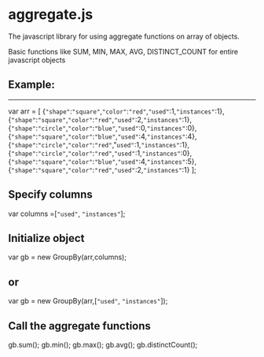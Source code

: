 ﻿# aggregate.js
The javascript library for using aggregate functions on array of objects.

Basic functions like SUM, MIN, MAX, AVG, DISTINCT_COUNT for entire javascript objects


## Example:
----------------------------------------------------
var arr = [
                        {`"shape"`:`"square"`,`"color"`:`"red"`,`"used"`:1,`"instances"`:1},
                        {`"shape"`:`"square"`,`"color"`:`"red"`,`"used"`:2,`"instances"`:1},
                        {`"shape"`:`"circle"`,`"color"`:`"blue"`,`"used"`:0,`"instances"`:0},
                        {`"shape"`:`"square"`,`"color"`:`"blue"`,`"used"`:4,`"instances"`:4},
                        {`"shape"`:`"circle"`,`"color"`:`"red"`,"`used"`:1,`"instances"`:1},
                        {`"shape"`:`"circle"`,`"color"`:`"red"`,`"used"`:1,`"instances"`:0},
                        {`"shape"`:`"square"`,`"color"`:`"blue"`,`"used"`:4,`"instances"`:5},
                        {`"shape"`:`"square"`,`"color"`:`"red"`,`"used"`:2,`"instances"`:1}
                    ];

## Specify columns
var columns =[`"used"`, `"instances"`];

## Initialize object
var gb = new GroupBy(arr,columns);
## or
var gb = new GroupBy(arr,[`"used"`, `"instances"`]);

## Call the aggregate functions
gb.sum();
gb.min();
gb.max();
gb.avg();
gb.distinctCount();